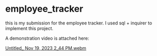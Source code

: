 # employee_tracker

this is my submission for the employee tracker. I used sql + inquirer to implement this project. 

A demonstration video is attached here:

[Untitled_ Nov 19, 2023 2_44 PM.webm](https://github.com/peterkim1025/employee_tracker/assets/57886218/56d19c05-802f-4bf9-8186-30739d718478)
